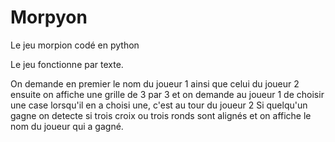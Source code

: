 # Morpyon
Le jeu morpion codé en python

Le jeu fonctionne par texte.

On demande en premier le nom du joueur 1 ainsi que celui du joueur 2
ensuite on affiche une grille de 3 par 3 et on demande au joueur 1 de choisir une case lorsqu'il en a choisi une, 
c'est au tour du joueur 2 Si quelqu'un gagne on detecte si trois croix ou trois ronds sont alignés et on affiche le nom
du joueur qui a gagné.
